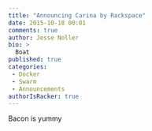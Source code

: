 ```yaml
---
title: "Announcing Carina by Rackspace"
date: 2015-10-18 00:01
comments: true
author: Jesse Noller
bio: >
  Boat
published: true
categories:
 - Docker
 - Swarm
 - Announcements
authorIsRacker: true
---
```


Bacon is yummy

[repose]: http://www.OpenRepose.org/
[fireside]: https://github.com/jythontools/fireside
